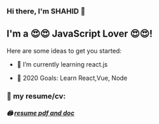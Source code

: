### Hi there, I'm SHAHID 👋

## I'm a 😍😍 JavaScript Lover 😍😍!


Here are some ideas to get you started:

<!--
- 🔭 I’m currently working on ...
-->
- 🌱 I’m currently learning react.js
<!--
- 👯 I’m looking to collaborate on ...
- 🤔 I’m looking for help with ...
- 💬 Ask me about ...
- 📫 How to reach me: ...
- 😄 Pronouns: ...
- ⚡ Fun fact: ...
-->
- 🥅 2020 Goals: Learn React,Vue, Node



### 📑 my resume/cv:

##### 🖨 [resume pdf and doc](https://drive.google.com/file/d/1Fc1ZPRp7WbKDdiBbzgYQcDNLAxoqLsgB/view?usp=sharing)

